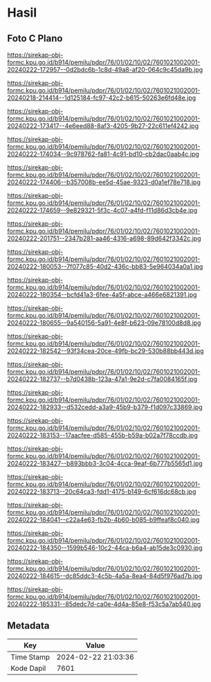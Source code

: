# Hasil

## Foto C Plano

https://sirekap-obj-formc.kpu.go.id/b914/pemilu/pdpr/76/01/02/10/02/7601021002001-20240222-172957--0d2bdc6b-1c8d-49a8-af20-064c9c45da9b.jpg

https://sirekap-obj-formc.kpu.go.id/b914/pemilu/pdpr/76/01/02/10/02/7601021002001-20240218-214414--1d125184-fc97-42c2-b615-50263e6fd48e.jpg

https://sirekap-obj-formc.kpu.go.id/b914/pemilu/pdpr/76/01/02/10/02/7601021002001-20240222-173417--4e6eed88-8af3-4205-9b27-22c611ef4242.jpg

https://sirekap-obj-formc.kpu.go.id/b914/pemilu/pdpr/76/01/02/10/02/7601021002001-20240222-174034--9c978762-fa81-4c91-bd10-cb2dac0aab4c.jpg

https://sirekap-obj-formc.kpu.go.id/b914/pemilu/pdpr/76/01/02/10/02/7601021002001-20240222-174406--b357008b-ee5d-45ae-9323-d0a1ef78e718.jpg

https://sirekap-obj-formc.kpu.go.id/b914/pemilu/pdpr/76/01/02/10/02/7601021002001-20240222-174659--9e829321-5f3c-4c07-a4fd-f11d86d3cb4e.jpg

https://sirekap-obj-formc.kpu.go.id/b914/pemilu/pdpr/76/01/02/10/02/7601021002001-20240222-201751--2347b281-aa46-4316-a698-89d642f3342c.jpg

https://sirekap-obj-formc.kpu.go.id/b914/pemilu/pdpr/76/01/02/10/02/7601021002001-20240222-180053--7f077c85-40d2-436c-bb83-5e964034a0a1.jpg

https://sirekap-obj-formc.kpu.go.id/b914/pemilu/pdpr/76/01/02/10/02/7601021002001-20240222-180354--bcfd41a3-6fee-4a5f-abce-a466e6821391.jpg

https://sirekap-obj-formc.kpu.go.id/b914/pemilu/pdpr/76/01/02/10/02/7601021002001-20240222-180655--9a540156-5a91-4e8f-b623-09e78100d8d8.jpg

https://sirekap-obj-formc.kpu.go.id/b914/pemilu/pdpr/76/01/02/10/02/7601021002001-20240222-182542--93f34cea-20ce-49fb-bc29-530b88bb443d.jpg

https://sirekap-obj-formc.kpu.go.id/b914/pemilu/pdpr/76/01/02/10/02/7601021002001-20240222-182737--b7d0438b-123a-47a1-9e2d-c7fa0084165f.jpg

https://sirekap-obj-formc.kpu.go.id/b914/pemilu/pdpr/76/01/02/10/02/7601021002001-20240222-182933--d532cedd-a3a9-45b9-b379-f1d097c33869.jpg

https://sirekap-obj-formc.kpu.go.id/b914/pemilu/pdpr/76/01/02/10/02/7601021002001-20240222-183153--17aacfee-d585-455b-b59a-b02a7f78ccdb.jpg

https://sirekap-obj-formc.kpu.go.id/b914/pemilu/pdpr/76/01/02/10/02/7601021002001-20240222-183427--b893bbb3-3c04-4cca-9eaf-6b777b5565d1.jpg

https://sirekap-obj-formc.kpu.go.id/b914/pemilu/pdpr/76/01/02/10/02/7601021002001-20240222-183713--20c64ca3-fdd1-4175-b149-6cf616dc68cb.jpg

https://sirekap-obj-formc.kpu.go.id/b914/pemilu/pdpr/76/01/02/10/02/7601021002001-20240222-184041--c22a4e63-fb2b-4b60-b085-b9ffeaf8c040.jpg

https://sirekap-obj-formc.kpu.go.id/b914/pemilu/pdpr/76/01/02/10/02/7601021002001-20240222-184350--1599b546-10c2-44ca-b6a4-ab15de3c0930.jpg

https://sirekap-obj-formc.kpu.go.id/b914/pemilu/pdpr/76/01/02/10/02/7601021002001-20240222-184615--dc85ddc3-4c5b-4a5a-8ea4-84d5f976ad7b.jpg

https://sirekap-obj-formc.kpu.go.id/b914/pemilu/pdpr/76/01/02/10/02/7601021002001-20240222-185331--85dedc7d-ca0e-4d4a-85e8-f53c5a7ab540.jpg


## Metadata

| Key        | Value               |
| ---------- | ------------------- |
| Time Stamp | 2024-02-22 21:03:36 |
| Kode Dapil | 7601                |



